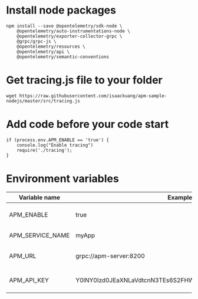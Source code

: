 
# Install node packages
```
npm install --save @opentelemetry/sdk-node \
    @opentelemetry/auto-instrumentations-node \
    @opentelemetry/exporter-collector-grpc \
    @grpc/grpc-js \
    @opentelemetry/resources \
    @opentelemetry/api \
    @opentelemetry/semantic-conventions
```

# Get tracing.js file to your folder
```
wget https://raw.githubusercontent.com/isaackuang/apm-sample-nodejs/master/src/tracing.js

```

# Add code before your code start
```
if (process.env.APM_ENABLE == 'true') {
    console.log("Enable tracing")
    require('./tracing');
}
```

# Environment variables

Variable name | Example value  | Describe
--------------|-----|------------------
APM_ENABLE|true|Enable APM agent
APM_SERVICE_NAME|myApp|Service name
APM_URL|grpc://apm-server:8200|URL for APM server
APM_API_KEY|Y0lNY0Izd0JEaXNLaVdtcnN3TEs6S2FHWm1Pc2VSWS1oWUhkN0xLX0VFdw==|API key for APM server

